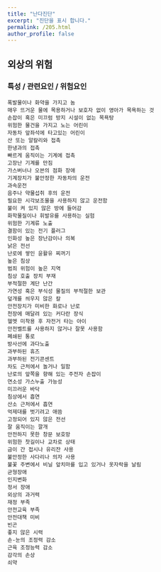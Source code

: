 ```yaml
---
title: "난다진단"
excerpt: "진단을 표시 합니다."
permalink: /205.html
author_profile: false
---
```

## 외상의 위험



### 특성 / 관련요인 / 위험요인

>   

    폭발물이나 화약을 가지고 놈
    매우 뜨거운 물에 목용하거나 보호자 없이 영아가 목욕하는 것
    손잡이 혹은 미끄럼 방지 시설이 없는 목욕탕
    위험한 물건을 가지고 노는 어린이
    자동차 앞좌석에 타고있는 어린이
    산 또는 알칼리와 접촉
    한냉과의 접촉
    빠르게 움직이는 기계에 접촉
    고장난 기계를 만짐
    가스버너나 오븐의 점화 장애
    기계장치가 불안정한 자동차의 운전
    과속운전
    음주나 약물섭취 후의 운전
    필요한 시각보조물을 사용하지 않고 운전함
    불이 켜 있지 않은 방에 들어감
    화학물질이나 휘발유를 사용하는 실험
    위험한 기계류 노출
    결함이 있는 전기 플러그
    인화성 높은 장난감이나 의복
    낡은 전선
    난로에 쌓인 윤활유 찌꺼기
    높은 침상
    범죄 위험이 높은 지역
    침상 호출 장치 부재
    부적절한 계단 난간
    가연성 혹은 부식성 물질의 부적절한 보관
    덮개를 씌우지 않은 칼
    안전장치가 미비한 화로나 난로
    천장에 매달려 있는 커다란 장식
    헬멧 미착용 후 자전거 타는 아이
    안전벨트를 사용하지 않거나 잘못 사용함
    폐쇄된 통로
    방사선에 과다노출
    과부하된 휴즈
    과부하된 전기콘센트
    차도 근처에서 놀거나 일함
    난로의 앞쪽을 향해 있는 주전자 손잡이
    연소성 가스누출 가능성
    미끄러운 바닥
    침상에서 흡연
    산소 근처에서 흡연
    억제대를 벗기려고 애씀
    고정되어 있지 않은 전선
    잘 움직이는 깔개
    안전하지 못한 창문 보호망
    위험한 찻길이나 교차로 상태
    금이 간 접시나 유리잔 사용
    불안정한 사다리나 의자 사용
    불꽃 주변에서 비닐 앞치마를 입고 있거나 옷자락을 날림
    균형장애
    인지변화
    정서 장애
    외상의 과거력
    재정 부족
    안전교육 부족
    안전대책 미비
    빈곤
    좋지 않은 시력
    손-눈의 조정력 감소
    근육 조정능력 감소
    감각의 손상
    쇠약
